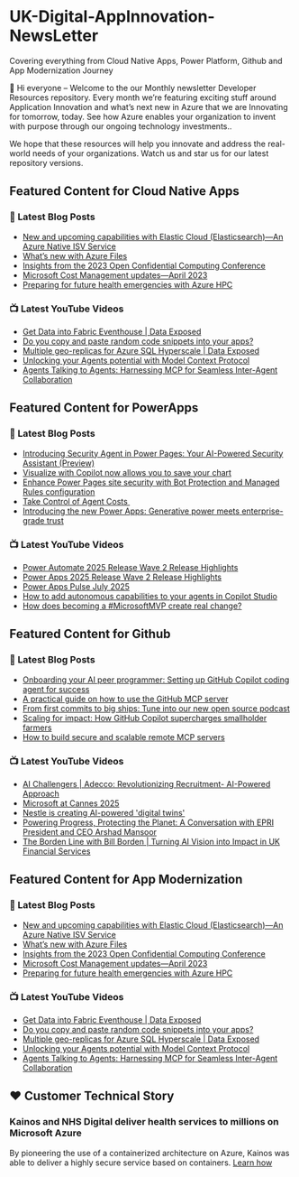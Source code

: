 # UK-Digital-AppInnovation-NewsLetter

Covering everything from Cloud Native Apps, Power Platform, Github and App Modernization Journey

👋 Hi everyone – Welcome to the our Monthly newsletter Developer Resources repository. Every month we’re featuring exciting stuff around Application Innovation and what’s next new in Azure that we are Innovating for tomorrow, today. See how Azure enables your organization to invent with purpose through our ongoing technology investments..


We hope that these resources will help you innovate and address the real-world needs of your organizations. Watch us and star us for our latest repository versions.

## Featured Content for Cloud Native Apps


### 📝 Latest Blog Posts

    
<!-- BLOGCNA:START -->
- [New and upcoming capabilities with Elastic Cloud (Elasticsearch)—An Azure Native ISV Service](https://azure.microsoft.com/blog/new-and-upcoming-capabilities-with-elastic-cloud-elasticsearch-an-azure-native-isv-service/)
- [What’s new with Azure Files](https://azure.microsoft.com/blog/what-s-new-with-azure-files/)
- [Insights from the 2023 Open Confidential Computing Conference](https://azure.microsoft.com/blog/insights-from-the-2023-open-confidential-computing-conference/)
- [Microsoft Cost Management updates—April 2023](https://azure.microsoft.com/blog/microsoft-cost-management-updates-april-2023/)
- [Preparing for future health emergencies with Azure HPC ](https://azure.microsoft.com/blog/preparing-for-future-health-emergencies-with-azure-hpc/)
<!-- BLOGCNA:END -->

### 📺 Latest YouTube Videos

 
<!-- YOUTUBECNA:START -->
- [Get Data into Fabric Eventhouse | Data Exposed](https://www.youtube.com/watch?v=pABc7L9hWjU)
- [Do you copy and paste random code snippets into your apps?](https://www.youtube.com/shorts/yxevfAMT9dg)
- [Multiple geo-replicas for Azure SQL Hyperscale | Data Exposed](https://www.youtube.com/watch?v=nOy8pN3UwmQ)
- [Unlocking your Agents potential with Model Context Protocol](https://www.youtube.com/watch?v=8d2v6OMhkmQ)
- [Agents Talking to Agents: Harnessing MCP for Seamless Inter-Agent Collaboration](https://www.youtube.com/watch?v=ovB8FZ7LAAk)
<!-- YOUTUBECNA:END -->

##  Featured Content for PowerApps
### 📝 Latest Blog Posts
<!-- BLOGPOWER:START -->
- [Introducing Security Agent in Power Pages: Your AI-Powered Security Assistant (Preview)](https://www.microsoft.com/en-us/power-platform/blog/2025/07/30/introducing-security-agent-in-power-pages-your-ai-powered-security-assistant-preview/)
- [Visualize with Copilot now allows you to save your chart](https://www.microsoft.com/en-us/power-platform/blog/power-apps/visualize-with-copilot-now-allows-you-to-save-your-chart/)
- [Enhance Power Pages site security with Bot Protection and Managed Rules configuration](https://www.microsoft.com/en-us/power-platform/blog/power-pages/enhance-power-pages-site-security-with-bot-protection-and-managed-rules-configuration/)
- [Take Control of Agent Costs ](https://www.microsoft.com/en-us/power-platform/blog/2025/07/21/agent-costs-controls/)
- [Introducing the new Power Apps: Generative power meets enterprise-grade trust](https://www.microsoft.com/en-us/power-platform/blog/power-apps/introducing-the-new-power-apps-generative-power-meets-enterprise-grade-trust/)
<!-- BLOGPOWER:END -->
 ### 📺 Latest YouTube Videos
    
<!-- YOUTUBEPOWER:START -->
- [Power Automate 2025 Release Wave 2 Release Highlights](https://www.youtube.com/watch?v=l7ADajbXNDU)
- [Power Apps 2025 Release Wave 2 Release Highlights](https://www.youtube.com/watch?v=YmeY_d0_u8w)
- [Power Apps Pulse July 2025](https://www.youtube.com/watch?v=C_i1_IDm7Kg)
- [How to add autonomous capabilities to your agents in Copilot Studio](https://www.youtube.com/watch?v=YoYOS_Ki1Os)
- [How does becoming a #MicrosoftMVP create real change?](https://www.youtube.com/shorts/3Sn-r0s568w)
<!-- YOUTUBEPOWER:END -->

##  Featured Content for Github
### 📝 Latest Blog Posts
<!-- BLOGGITHUB:START -->
- [Onboarding your AI peer programmer: Setting up GitHub Copilot coding agent for success](https://github.blog/ai-and-ml/github-copilot/onboarding-your-ai-peer-programmer-setting-up-github-copilot-coding-agent-for-success/)
- [A practical guide on how to use the GitHub MCP server](https://github.blog/ai-and-ml/generative-ai/a-practical-guide-on-how-to-use-the-github-mcp-server/)
- [From first commits to big ships: Tune into our new open source podcast](https://github.blog/open-source/maintainers/from-first-commits-to-big-ships-tune-into-our-new-open-source-podcast/)
- [Scaling for impact: How GitHub Copilot supercharges smallholder farmers](https://github.blog/open-source/social-impact/scaling-for-impact-how-github-copilot-supercharges-smallholder-farmers/)
- [How to build secure and scalable remote MCP servers](https://github.blog/ai-and-ml/generative-ai/how-to-build-secure-and-scalable-remote-mcp-servers/)
<!-- BLOGGITHUB:END -->
### 📺 Latest YouTube Videos
<!-- YOUTUBEGITHUB:START -->
- [AI Challengers | Adecco: Revolutionizing Recruitment- AI-Powered Approach](https://www.youtube.com/watch?v=5N3FR8lzC3Q)
- [Microsoft at Cannes 2025](https://www.youtube.com/watch?v=6d5a1mc1N_E)
- [Nestle is creating AI-powered &#39;digital twins&#39;](https://www.youtube.com/watch?v=FO9fcsti9Vs)
- [Powering Progress, Protecting the Planet: A Conversation with EPRI President and CEO Arshad Mansoor](https://www.youtube.com/watch?v=janSWREvB3U)
- [The Borden Line with Bill Borden | Turning AI Vision into Impact in UK Financial Services](https://www.youtube.com/watch?v=mQ9iaTar9ew)
<!-- YOUTUBEGITHUB:END -->
##  Featured Content for App Modernization
### 📝 Latest Blog Posts
<!-- BLOGAPPMOD:START -->
- [New and upcoming capabilities with Elastic Cloud (Elasticsearch)—An Azure Native ISV Service](https://azure.microsoft.com/blog/new-and-upcoming-capabilities-with-elastic-cloud-elasticsearch-an-azure-native-isv-service/)
- [What’s new with Azure Files](https://azure.microsoft.com/blog/what-s-new-with-azure-files/)
- [Insights from the 2023 Open Confidential Computing Conference](https://azure.microsoft.com/blog/insights-from-the-2023-open-confidential-computing-conference/)
- [Microsoft Cost Management updates—April 2023](https://azure.microsoft.com/blog/microsoft-cost-management-updates-april-2023/)
- [Preparing for future health emergencies with Azure HPC ](https://azure.microsoft.com/blog/preparing-for-future-health-emergencies-with-azure-hpc/)
<!-- BLOGAPPMOD:END -->
### 📺 Latest YouTube Videos
<!-- YOUTUBEAPPMOD:START -->
- [Get Data into Fabric Eventhouse | Data Exposed](https://www.youtube.com/watch?v=pABc7L9hWjU)
- [Do you copy and paste random code snippets into your apps?](https://www.youtube.com/shorts/yxevfAMT9dg)
- [Multiple geo-replicas for Azure SQL Hyperscale | Data Exposed](https://www.youtube.com/watch?v=nOy8pN3UwmQ)
- [Unlocking your Agents potential with Model Context Protocol](https://www.youtube.com/watch?v=8d2v6OMhkmQ)
- [Agents Talking to Agents: Harnessing MCP for Seamless Inter-Agent Collaboration](https://www.youtube.com/watch?v=ovB8FZ7LAAk)
<!-- YOUTUBEAPPMOD:END -->


## ♥️ Customer Technical Story 

### Kainos and NHS Digital deliver health services to millions on Microsoft Azure

By pioneering the use of a containerized architecture on Azure, Kainos was able to deliver a highly secure service based on containers. [Learn how](https://customers.microsoft.com/en-us/story/1368348549535774520-kainos-and-nhs-digital-deliver-health-services-to-millions-on-microsoft-azure)

